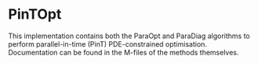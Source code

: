 # PinTOpt

This implementation contains both the ParaOpt and ParaDiag algorithms to
perform parallel-in-time (PinT) PDE-constrained optimisation. Documentation
can be found in the M-files of the methods themselves.

